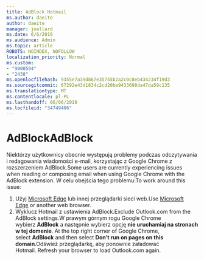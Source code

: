 ```yaml
---
title: AdBlock Hotmail
ms.author: daeite
author: daeite
manager: joallard
ms.date: 6/6/2019
ms.audience: Admin
ms.topic: article
ROBOTS: NOINDEX, NOFOLLOW
localization_priority: Normal
ms.custom:
- "9000594"
- "2438"
ms.openlocfilehash: 9355e7a39d867e35755b2a2c0c8eb434234f19d3
ms.sourcegitcommit: 67292e43d1834c2cd20be9433698da47da59c135
ms.translationtype: MT
ms.contentlocale: pl-PL
ms.lasthandoff: 06/06/2019
ms.locfileid: "34749406"
---
```

# <a name="adblock"></a><span data-ttu-id="2721e-102">AdBlock</span><span class="sxs-lookup"><span data-stu-id="2721e-102">AdBlock</span></span>

<span data-ttu-id="2721e-103">Niektórzy użytkownicy obecnie występują problemy podczas odczytywania i redagowania wiadomości e-mail, korzystając z Google Chrome z rozszerzeniem AdBlock.</span><span class="sxs-lookup"><span data-stu-id="2721e-103">Some users are currently experiencing issues when reading or composing email when using Google Chrome with the AdBlock extension.</span></span> <span data-ttu-id="2721e-104">W celu obejścia tego problemu:</span><span class="sxs-lookup"><span data-stu-id="2721e-104">To work around this issue:</span></span>

1. <span data-ttu-id="2721e-105">Użyj [Microsoft Edge](https://www.microsoft.com/windows/microsoft-edge) lub innej przeglądarki sieci web.</span><span class="sxs-lookup"><span data-stu-id="2721e-105">Use [Microsoft Edge](https://www.microsoft.com/windows/microsoft-edge) or another web browser.</span></span>
1. <span data-ttu-id="2721e-106">Wyklucz Hotmail z ustawienia AdBlock.</span><span class="sxs-lookup"><span data-stu-id="2721e-106">Exclude Outlook.com from the AdBlock settings.</span></span><span data-ttu-id="2721e-107">W prawym górnym rogu Google Chrome wybierz **AdBlock** a następnie wybierz opcję **nie uruchamiaj na stronach w tej domenie**.</span><span class="sxs-lookup"><span data-stu-id="2721e-107"> At the top right corner of Google Chrome, select **AdBlock** and then select **Don’t run on pages on this domain**.</span></span><span data-ttu-id="2721e-108">Odśwież przeglądarkę, aby ponownie załadować Hotmail.</span><span class="sxs-lookup"><span data-stu-id="2721e-108"> Refresh your browser to load Outlook.com again.</span></span>